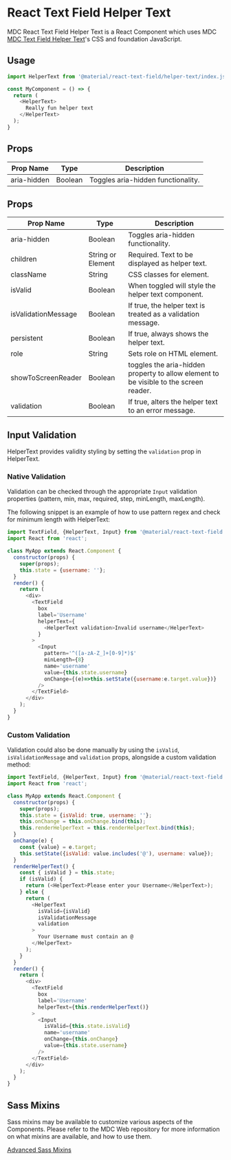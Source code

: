 # React Text Field Helper Text

MDC React Text Field Helper Text is a React Component which uses MDC [MDC Text Field Helper Text](https://github.com/material-components/material-components-web/tree/master/packages/mdc-textfield/helper-text/)'s CSS and foundation JavaScript.

## Usage

```js
import HelperText from '@material/react-text-field/helper-text/index.js';

const MyComponent = () => {
  return (
    <HelperText>
      Really fun helper text
    </HelperText>
  );
}
```

## Props

Prop Name | Type | Description
--- | --- | ---
aria-hidden | Boolean | Toggles aria-hidden functionality.
## Props

Prop Name | Type | Description
--- | --- | ---
aria-hidden | Boolean | Toggles aria-hidden functionality.
children | String or Element | Required. Text to be displayed as helper text.
className | String | CSS classes for element.
isValid | Boolean | When toggled will style the helper text component.
isValidationMessage | Boolean | If true, the helper text is treated as a validation message.
persistent | Boolean | If true, always shows the helper text.
role | String | Sets role on HTML element.
showToScreenReader | Boolean | toggles the aria-hidden property to allow element to be visible to the screen reader.
validation | Boolean | If true, alters the helper text to an error message.

## Input Validation

HelperText provides validity styling by setting the `validation` prop in HelperText.

### Native Validation

Validation can be checked through the appropriate `Input` validation properties (pattern, min, max, required, step, minLength, maxLength).

The following snippet is an example of how to use pattern regex and check for minimum length with HelperText:
``` js
import TextField, {HelperText, Input} from '@material/react-text-field';
import React from 'react';

class MyApp extends React.Component {
  constructor(props) {
    super(props);
    this.state = {username: ''};
  }
  render() {
    return (
      <div>
        <TextField
          box
          label='Username'
          helperText={
            <HelperText validation>Invalid username</HelperText>
          }
        >
          <Input
            pattern='^([a-zA-Z_]+[0-9]*)$'
            minLength={8}
            name='username'
            value={this.state.username}
            onChange={(e)=>this.setState({username:e.target.value})}
          />
        </TextField>
      </div>
    );
  }
}
```

### Custom Validation

Validation could also be done manually by using the `isValid`, `isValidationMessage` and
`validation` props, alongside a custom validation method:

```js
import TextField, {HelperText, Input} from '@material/react-text-field';
import React from 'react';

class MyApp extends React.Component {
  constructor(props) {
    super(props);
    this.state = {isValid: true, username: ''};
    this.onChange = this.onChange.bind(this);
    this.renderHelperText = this.renderHelperText.bind(this);
  }
  onChange(e) {
    const {value} = e.target;
    this.setState({isValid: value.includes('@'), username: value});
  }
  renderHelperText() {
    const { isValid } = this.state;
    if (isValid) {
      return (<HelperText>Please enter your Username</HelperText>);
    } else {
      return (
        <HelperText
          isValid={isValid}
          isValidationMessage
          validation
        >
          Your Username must contain an @
        </HelperText>
      );
    }
  }
  render() {
    return (
      <div>
        <TextField
          box
          label='Username'
          helperText={this.renderHelperText()}
        >
          <Input
            isValid={this.state.isValid}
            name='username'
            onChange={this.onChange}
            value={this.state.username}
          />
        </TextField>
      </div>
    );
  }
}
```

## Sass Mixins

Sass mixins may be available to customize various aspects of the Components. Please refer to the
MDC Web repository for more information on what mixins are available, and how to use them.

[Advanced Sass Mixins](https://github.com/material-components/material-components-web/blob/master/packages/mdc-textfield/helper-text/README.md#sass-mixins)
